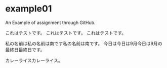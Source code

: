 # example01
An Example of assignment through GitHub.

これはテストです。
これはテストです。
これはテストです。

私の名前は私の名前は南です私の名前は南です。
今日は今日は9月今日は9月の最終日最終日です。

カレーライスカレーライス。